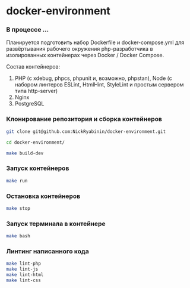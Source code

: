 # docker-environment

### В процессе ...

Планируется подготовить набор Dockerfile и docker-compose.yml для развёртывания рабочего окружения php-разработчика в изолированных контейнерах через Docker / Docker Compose.

Состав контейнеров:

1. PHP (с xdebug, phpcs, phpunit и, возможно, phpstan), Node (с набором линтеров ESLint, HtmlHint, StyleLint и простым сервером типа http-server)
2. Nginx
3. PostgreSQL

### Клонирование репозитория и сборка контейнеров

```bash
git clone git@github.com:NickRyabinin/docker-environment.git

cd docker-environment/

make build-dev
```

### Запуск контейнеров

```bash
make run
```

### Остановка контейнеров

```bash
make stop
```

### Запуск терминала в контейнере

```bash
make bash
```

### Линтинг написанного кода

```bash
make lint-php
make lint-js
make lint-html
make lint-css
```
